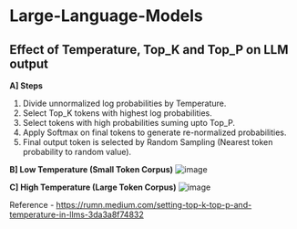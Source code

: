 # Large-Language-Models

## Effect of Temperature, Top_K and Top_P on LLM output

**A] Steps**
1) Divide unnormalized log probabilities by Temperature.
2) Select Top_K tokens with highest log probabilities.
3) Select tokens with high probabilities suming upto Top_P.
4) Apply Softmax on final tokens to generate re-normalized probabilities.
5) Final output token is selected by Random Sampling (Nearest token probability to random value).

 
**B] Low Temperature (Small Token Corpus)**
![image](https://github.com/user-attachments/assets/6d5f7ff6-3947-4d8c-babd-2bae072ceb70)

**C] High Temperature (Large Token Corpus)**
![image](https://github.com/user-attachments/assets/6c902aca-1f4c-4c42-941f-0c407812ec70)

Reference - https://rumn.medium.com/setting-top-k-top-p-and-temperature-in-llms-3da3a8f74832
